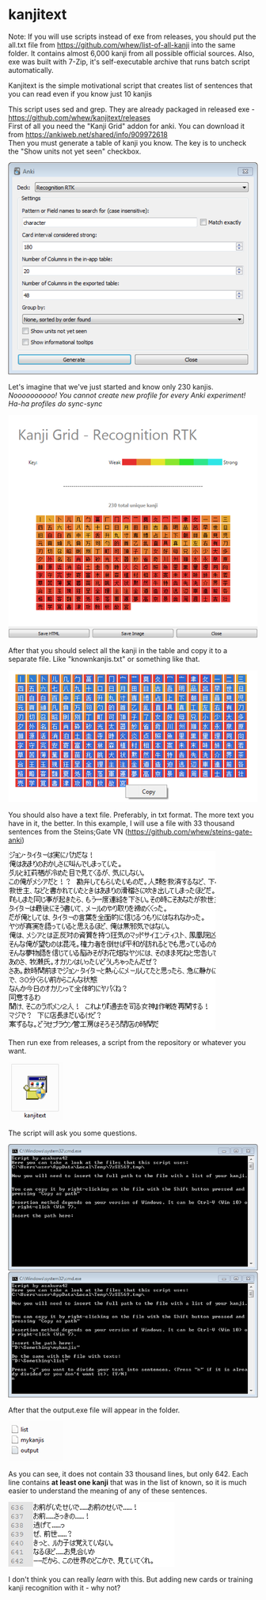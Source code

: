 # kanjitext

Note: If you will use scripts instead of exe from releases, you should put the all.txt file from https://github.com/whew/list-of-all-kanji into the same folder. It contains almost 6,000 kanji from all possible official sources. Also, exe was built with 7-Zip, it's self-executable archive that runs batch script automatically.

Kanjitext is the simple motivational script that creates list of sentences that you can read even if you know just 10 kanjis

This script uses sed and grep. They are already packaged in released exe - https://github.com/whew/kanjitext/releases  
First of all you need the "Kanji Grid" addon for anki. You can download it from https://ankiweb.net/shared/info/909972618  
Then you must generate a table of kanji you know. The key is to uncheck the "Show units not yet seen" checkbox.

![Addon](/screenshots/anki_nEJUBJ6LdV.png?raw=true "Addon")

Let's imagine that we've just started and know only 230 kanjis.  
*Noooooooooo! You cannot create new profile for every Anki experiment!*   
*Ha-ha profiles do sync-sync*

![table](/screenshots/anki_SeGrBRFBXv.png?raw=true "table generated")

After that you should select all the kanji in the table and copy it to a separate file. Like "knownkanjis.txt" or something like that.

![Copying](/screenshots/anki_l0IK3xUas8.png?raw=true "copying")

You should also have a text file. Preferably, in txt format. The more text you have in it, the better. In this example, I will use a file with 33 thousand sentences from the Steins;Gate VN (https://github.com/whew/steins-gate-anki)

![SG](/screenshots/notepad%2B%2B_5ejMIjsTyX.png?raw=true "SG")

Then run exe from releases, a script from the repository or whatever you want.

![icon](/screenshots/explorer_QONqreG4sE.png?raw=true "icon")

The script will ask you some questions.

![question1](/screenshots/cmd_t1hSZ62a0G.png?raw=true)
![question2](/screenshots/cmd_IOtOn8kiC8.png?raw=true)

After that the output.exe file will appear in the folder.

![output](/screenshots/explorer_qmZwOQoajo.png "output")

As you can see, it does not contain 33 thousand lines, but only 642. Each line contains **at least one kanji** that was in the list of known, so it is much easier to understand the meaning of any of these sentences.

![642](/screenshots/notepad%2B%2B_n4T8iihUj7.png?raw=true)

I don't think you can really *learn* with this. But adding new cards or training kanji recognition with it - why not?
